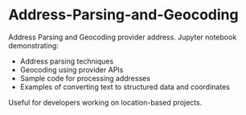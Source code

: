 # Address-Parsing-and-Geocoding
Address Parsing and Geocoding provider address.
Jupyter notebook demonstrating:
- Address parsing techniques
- Geocoding using provider APIs
- Sample code for processing addresses
- Examples of converting text to structured data and coordinates


Useful for developers working on location-based projects.
